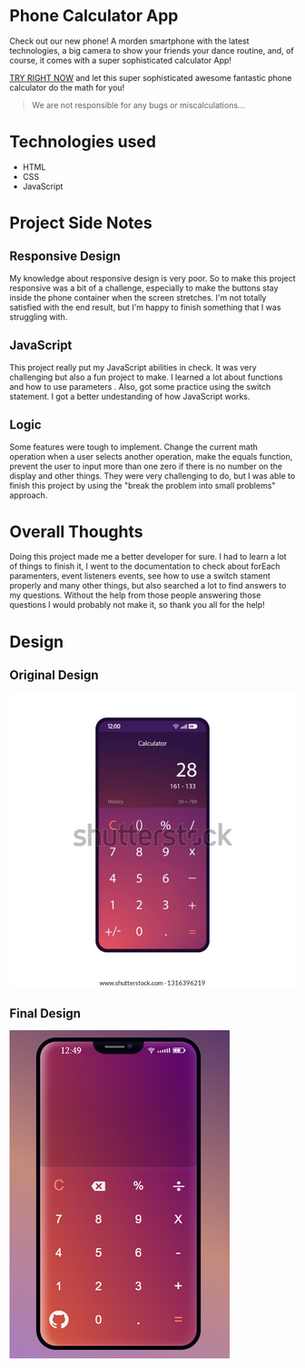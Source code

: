 # Phone Calculator App
Check out our new phone! A morden smartphone with the latest technologies, a big camera to show your friends your dance routine, and, of course, it comes with a super sophisticated calculator App!

[TRY RIGHT NOW](https://josue-monfort.github.io/phone-calculator/) and let this super sophisticated awesome fantastic phone calculator do the math for you!
> We are not responsible for any bugs or miscalculations...

# Technologies used
* HTML
* CSS
* JavaScript

# Project Side Notes
## Responsive Design
My knowledge about responsive design is very poor. So to make this project responsive was a bit of a challenge, especially to make the buttons stay inside the phone container when the screen stretches. I'm not totally satisfied with the end result, but I'm happy to finish something that I was struggling with.

## JavaScript
This project really put my JavaScript abilities in check. It was very challenging but also a fun project to make. I learned a lot about functions and how to use parameters . Also, got some practice using the switch statement. I got a better undestanding of how JavaScript works.

## Logic
Some features were tough to implement. Change the current math operation when a user selects another operation, make the equals function, prevent the user to input more than one zero if there is no number on the display and other things. They were very challenging to do, but I was able to finish this project by using the "break the problem into small problems" approach.

# Overall Thoughts
Doing this project made me a better developer for sure. I had to learn a lot of things to finish it, I went to the documentation to check about forEach paramenters, event listeners events, see how to use a switch stament properly and many other things, but also searched a lot to find answers to my questions. Without the help from those people answering those questions I would probably not make it, so thank you all for the help!

# Design
## Original Design
![original](https://raw.githubusercontent.com/Josue-Monfort/phone-calculator/main/.github/original.webp)

## Final Design
![final](https://raw.githubusercontent.com/Josue-Monfort/phone-calculator/main/.github/final.png)
